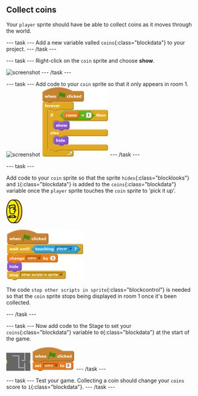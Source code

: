 ## Collect coins

Your `player` sprite should have be able to collect coins as it moves through the world.

--- task ---
Add a new variable valled `coins`{:class="blockdata"} to your project.
--- /task ---

--- task ---
Right-click on the `coin` sprite and choose **show**.

![screenshot](images/coins.png)
--- /task ---

--- task ---
Add code to your `coin` sprite so that it only appears in room 1.
![screenshot](images/coins.png)
![blocks_1545216541_9994059](images/blocks_1545216541_9994059.png)
--- /task ---


--- task ---

Add code to your `coin` sprite so that the sprite `hides`{:class="blocklooks"} and `1`{:class="blockdata"} is added to the `coins`{:class="blockdata"} variable once the `player` sprite touches the `coin` sprite to 'pick it up'.

![coin](images/coin.png)

![blocks_1545216543_8674862](images/blocks_1545216543_8674862.png)

The code `stop other scripts in sprite`{:class="blockcontrol"} is needed so that the `coin` sprite stops being displayed in room 1 once it's been collected.

--- /task ---

--- task ---
Now add code to the Stage to set your `coins`{:class="blockdata"} variable to `0`{:class="blockdata"} at the start of the game.

![stage](images/stage.png)
![blocks_1545216544_945433](images/blocks_1545216544_945433.png)
--- /task ---

--- task ---
Test your game. Collecting a coin should change your `coins` score to `1`{:class="blockdata"}.
--- /task ---

